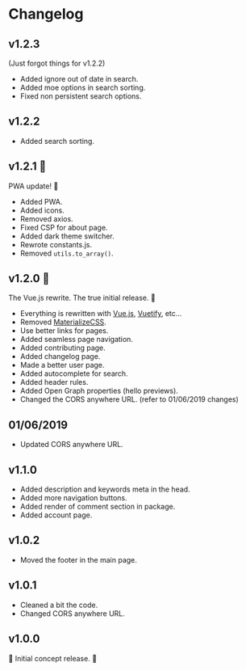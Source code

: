 # Changelog

## v1.2.3

(Just forgot things for v1.2.2)

- Added ignore out of date in search.
- Added moe options in search sorting.
- Fixed non persistent search options.

## v1.2.2

- Added search sorting.

## v1.2.1 :floppy_disk:

PWA update! :tada:

- Added PWA.
- Added icons.
- Removed axios.
- Fixed CSP for about page.
- Added dark theme switcher.
- Rewrote constants.js.
- Removed `utils.to_array()`.

## v1.2.0 :tada:

The Vue.js rewrite. The true initial release. :tada:

- Everything is rewritten with [Vue.js](https://vuejs.org/), [Vuetify](https://vuetifyjs.com/), etc...
- Removed [MaterializeCSS](https://materializecss.com/).
- Use better links for pages.
- Added seamless page navigation.
- Added contributing page.
- Added changelog page.
- Made a better user page.
- Added autocomplete for search.
- Added header rules.
- Added Open Graph properties (hello previews).
- Changed the CORS anywhere URL. (refer to 01/06/2019 changes)

## 01/06/2019

- Updated CORS anywhere URL.

## v1.1.0

- Added description and keywords meta in the head.
- Added more navigation buttons.
- Added render of comment section in package.
- Added account page.

## v1.0.2

- Moved the footer in the main page.

## v1.0.1

- Cleaned a bit the code.
- Changed CORS anywhere URL.

## v1.0.0

:tada: Initial concept release. :tada: